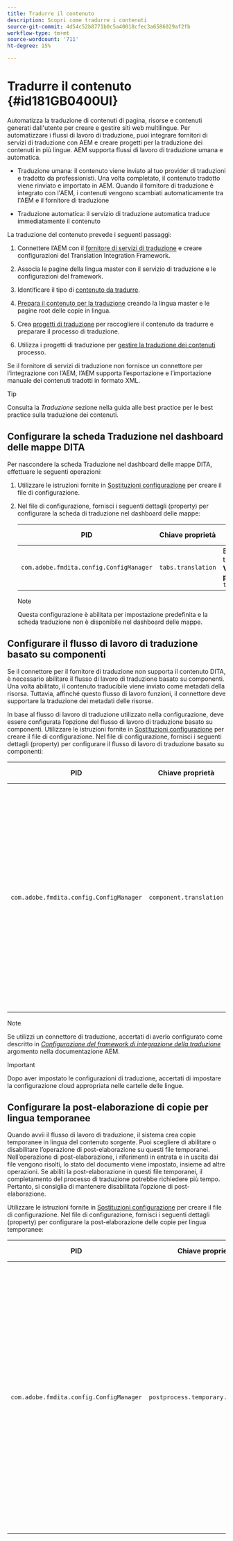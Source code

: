 ```yaml
---
title: Tradurre il contenuto
description: Scopri come tradurre i contenuti
source-git-commit: 4d54c52b8771b0c5a40018cfec3a6586029af2fb
workflow-type: tm+mt
source-wordcount: '711'
ht-degree: 15%

---
```



# Tradurre il contenuto {#id181GB0400UI}

Automatizza la traduzione di contenuti di pagina, risorse e contenuti generati dall&#39;utente per creare e gestire siti web multilingue. Per automatizzare i flussi di lavoro di traduzione, puoi integrare fornitori di servizi di traduzione con AEM e creare progetti per la traduzione dei contenuti in più lingue. AEM supporta flussi di lavoro di traduzione umana e automatica.

- Traduzione umana: il contenuto viene inviato al tuo provider di traduzioni e tradotto da professionisti. Una volta completato, il contenuto tradotto viene rinviato e importato in AEM. Quando il fornitore di traduzione è integrato con l&#39;AEM, i contenuti vengono scambiati automaticamente tra l&#39;AEM e il fornitore di traduzione

- Traduzione automatica: il servizio di traduzione automatica traduce immediatamente il contenuto


La traduzione del contenuto prevede i seguenti passaggi:

1. Connettere l’AEM con il [fornitore di servizi di traduzione](https://experienceleague.adobe.com/docs/experience-manager-cloud-service/sites/administering/reusing-content/translation/integration-framework.html?lang=en) e creare configurazioni del Translation Integration Framework.

1. Associa le pagine della lingua master con il servizio di traduzione e le configurazioni del framework.

1. Identificare il tipo di [contenuto da tradurre](https://experienceleague.adobe.com/docs/experience-manager-cloud-service/sites/administering/reusing-content/translation/rules.html?lang=en).

1. [Prepara il contenuto per la traduzione](https://experienceleague.adobe.com/docs/experience-manager-cloud-service/sites/administering/reusing-content/translation/preparation.html?lang=en) creando la lingua master e le pagine root delle copie in lingua.

1. Crea [progetti di traduzione](https://experienceleague.adobe.com/docs/experience-manager-cloud-service/sites/administering/reusing-content/translation/managing-projects.html?lang=en) per raccogliere il contenuto da tradurre e preparare il processo di traduzione.

1. Utilizza i progetti di traduzione per [gestire la traduzione dei contenuti](https://experienceleague.adobe.com/docs/experience-manager-cloud-service/sites/administering/reusing-content/translation/managing-projects.html?lang=en) processo.


Se il fornitore di servizi di traduzione non fornisce un connettore per l’integrazione con l’AEM, l’AEM supporta l’esportazione e l’importazione manuale dei contenuti tradotti in formato XML.

>[!TIP]
>
> Consulta la *Traduzione* sezione nella guida alle best practice per le best practice sulla traduzione dei contenuti.

## Configurare la scheda Traduzione nel dashboard delle mappe DITA

Per nascondere la scheda Traduzione nel dashboard delle mappe DITA, effettuare le seguenti operazioni:

1. Utilizzare le istruzioni fornite in [Sostituzioni configurazione](download-install-additional-config-override.md#) per creare il file di configurazione.
1. Nel file di configurazione, fornisci i seguenti dettagli \(property\) per configurare la scheda di traduzione nel dashboard delle mappe:

   | PID | Chiave proprietà | Valore proprietà |
   |---|------------|--------------|
   | `com.adobe.fmdita.config.ConfigManager` | `tabs.translation` | Booleano \( true/ false\).<br> **Valore predefinito**: `true` |

   >[!NOTE]
   >
   > Questa configurazione è abilitata per impostazione predefinita e la scheda traduzione non è disponibile nel dashboard delle mappe.


## Configurare il flusso di lavoro di traduzione basato su componenti

Se il connettore per il fornitore di traduzione non supporta il contenuto DITA, è necessario abilitare il flusso di lavoro di traduzione basato su componenti. Una volta abilitato, il contenuto traducibile viene inviato come metadati della risorsa. Tuttavia, affinché questo flusso di lavoro funzioni, il connettore deve supportare la traduzione dei metadati delle risorse.

In base al flusso di lavoro di traduzione utilizzato nella configurazione, deve essere configurata l’opzione del flusso di lavoro di traduzione basato su componenti. Utilizzare le istruzioni fornite in [Sostituzioni configurazione](download-install-additional-config-override.md#) per creare il file di configurazione. Nel file di configurazione, fornisci i seguenti dettagli \(property\) per configurare il flusso di lavoro di traduzione basato su componenti:

| PID | Chiave proprietà | Valore proprietà |
|---|------------|--------------|
| `com.adobe.fmdita.config.ConfigManager` | `component.translation` | Booleano: <br> - Se utilizzi la traduzione umana, allora *Disattiva* \( `false`\) il **Flusso di lavoro di traduzione basato su componenti** opzione. <br> - Se utilizzi la traduzione automatica, allora *Abilita \( `true`\)* il **Flusso di lavoro di traduzione basato su componenti** opzione. |

>[!NOTE]
>
> Se utilizzi un connettore di traduzione, accertati di averlo configurato come descritto in *[Configurazione del framework di integrazione della traduzione](https://experienceleague.adobe.com/docs/experience-manager-cloud-service/sites/administering/reusing-content/translation/integration-framework.html?lang=en)* argomento nella documentazione AEM.

>[!IMPORTANT]
>
> Dopo aver impostato le configurazioni di traduzione, accertati di impostare la configurazione cloud appropriata nelle cartelle delle lingue.

## Configurare la post-elaborazione di copie per lingua temporanee

Quando avvii il flusso di lavoro di traduzione, il sistema crea copie temporanee in lingua del contenuto sorgente. Puoi scegliere di abilitare o disabilitare l’operazione di post-elaborazione su questi file temporanei. Nell’operazione di post-elaborazione, i riferimenti in entrata e in uscita dai file vengono risolti, lo stato del documento viene impostato, insieme ad altre operazioni. Se abiliti la post-elaborazione in questi file temporanei, il completamento del processo di traduzione potrebbe richiedere più tempo. Pertanto, si consiglia di mantenere disabilitata l’opzione di post-elaborazione.

Utilizzare le istruzioni fornite in [Sostituzioni configurazione](download-install-additional-config-override.md#) per creare il file di configurazione. Nel file di configurazione, fornisci i seguenti dettagli \(property\) per configurare la post-elaborazione delle copie per lingua temporanee:

| PID | Chiave proprietà | Valore proprietà |
|---|------------|--------------|
| `com.adobe.fmdita.config.ConfigManager` | `postprocess.temporary.langcopies` | Booleano: <br> - Se non si desidera eseguire l&#39;operazione di post-elaborazione sui file temporanei, *Disattiva* \( false\) il **Copie per lingua post-elaborazione** opzione.<br> - Se si desidera eseguire l&#39;operazione di post-elaborazione sui file temporanei, *Abilita* \( true\) il **Copie per lingua post-elaborazione** opzione.<br> **Valore predefinito**: false |

